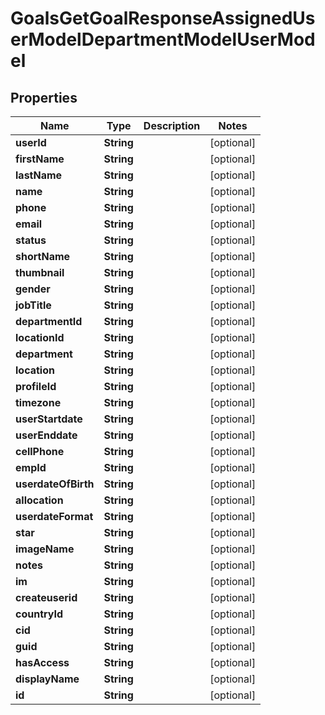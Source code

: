 

# GoalsGetGoalResponseAssignedUserModelDepartmentModelUserModel


## Properties

| Name | Type | Description | Notes |
|------------ | ------------- | ------------- | -------------|
|**userId** | **String** |  |  [optional] |
|**firstName** | **String** |  |  [optional] |
|**lastName** | **String** |  |  [optional] |
|**name** | **String** |  |  [optional] |
|**phone** | **String** |  |  [optional] |
|**email** | **String** |  |  [optional] |
|**status** | **String** |  |  [optional] |
|**shortName** | **String** |  |  [optional] |
|**thumbnail** | **String** |  |  [optional] |
|**gender** | **String** |  |  [optional] |
|**jobTitle** | **String** |  |  [optional] |
|**departmentId** | **String** |  |  [optional] |
|**locationId** | **String** |  |  [optional] |
|**department** | **String** |  |  [optional] |
|**location** | **String** |  |  [optional] |
|**profileId** | **String** |  |  [optional] |
|**timezone** | **String** |  |  [optional] |
|**userStartdate** | **String** |  |  [optional] |
|**userEnddate** | **String** |  |  [optional] |
|**cellPhone** | **String** |  |  [optional] |
|**empId** | **String** |  |  [optional] |
|**userdateOfBirth** | **String** |  |  [optional] |
|**allocation** | **String** |  |  [optional] |
|**userdateFormat** | **String** |  |  [optional] |
|**star** | **String** |  |  [optional] |
|**imageName** | **String** |  |  [optional] |
|**notes** | **String** |  |  [optional] |
|**im** | **String** |  |  [optional] |
|**createuserid** | **String** |  |  [optional] |
|**countryId** | **String** |  |  [optional] |
|**cid** | **String** |  |  [optional] |
|**guid** | **String** |  |  [optional] |
|**hasAccess** | **String** |  |  [optional] |
|**displayName** | **String** |  |  [optional] |
|**id** | **String** |  |  [optional] |



